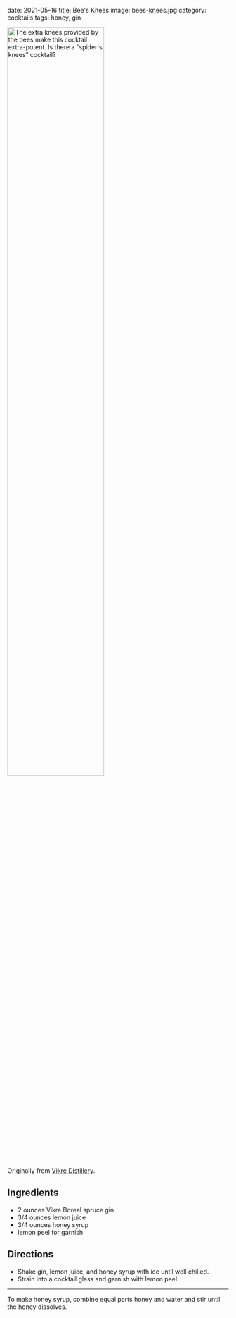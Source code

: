 date: 2021-05-16
title: Bee's Knees
image: bees-knees.jpg
category: cocktails
tags: honey, gin

<img
  src="{static}/images/bees-knees.jpg"
  title="The extra knees provided by the bees make this cocktail extra-potent. Is there a &ldquo;spider's knees&rdquo; cocktail?"
  width="66%">

Originally from [Vikre Distillery](http://www.vikredistillery.com/cocktails).

## Ingredients

- 2 ounces Vikre Boreal spruce gin
- 3/4 ounces lemon juice
- 3/4 ounces honey syrup
- lemon peel for garnish

## Directions

- Shake gin, lemon juice, and honey syrup with ice until well chilled. 
- Strain into a cocktail glass and garnish with lemon peel.


--------------

To make honey syrup, combine equal parts honey and water and stir until the
honey dissolves.

